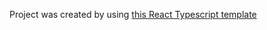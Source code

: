 Project was created by using [this React Typescript template](https://github.com/divshekhar/react-typescript-template)